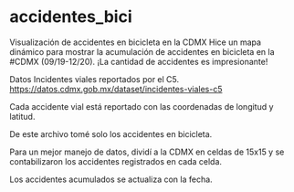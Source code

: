 # accidentes_bici
Visualización de accidentes en bicicleta en la CDMX
Hice un mapa dinámico para mostrar la acumulación de accidentes en bicicleta en la #CDMX (09/19-12/20). ¡La cantidad de accidentes es impresionante! 

Datos Incidentes viales reportados por el C5. https://datos.cdmx.gob.mx/dataset/incidentes-viales-c5

Cada accidente vial está reportado con las coordenadas de longitud y latitud.

De este archivo tomé solo los accidentes en bicicleta.

Para un mejor manejo de datos, dividí a la CDMX en celdas de 15x15 y se contabilizaron los accidentes registrados en cada celda.

Los accidentes acumulados se actualiza con la fecha.

